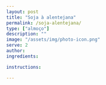 ```yaml
---
layout: post
title: "Soja à alentejana"
permalink: /soja-alentejana/
type: ["almoço"]
description: ""
image: "/assets/img/photo-icon.png"
serve: 2
author: 
ingredients:

instructions:

---
```

